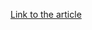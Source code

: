 [Link to the article](https://cycrafttechnology.medium.com/threat-attribution-chimera-under-the-radar-7c4cce390efd)
